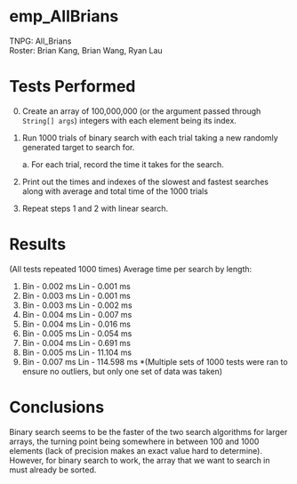 # emp_AllBrians
TNPG: All_Brians\
Roster: Brian Kang, Brian Wang, Ryan Lau

# Tests Performed
0. Create an array of 100,000,000 (or the argument passed through `String[] args`) integers with each element being its index.
1. Run 1000 trials of binary search with each trial taking a new randomly generated target to search for.

    a. For each trial, record the time it takes for the search.
2. Print out the times and indexes of the slowest and fastest searches along with average and total time of the 1000 trials
3. Repeat steps 1 and 2 with linear search.

# Results
(All tests repeated 1000 times)
Average time per search by length:  
1. Bin - 0.002 ms
   Lin - 0.001 ms
10. Bin - 0.003 ms
    Lin - 0.001 ms
100. Bin - 0.003 ms
     Lin - 0.002 ms
1000. Bin - 0.004 ms
      Lin - 0.007 ms
10000. Bin - 0.004 ms
       Lin - 0.016 ms
100000. Bin - 0.005 ms
        Lin - 0.054 ms
1000000. Bin - 0.004 ms
         Lin - 0.691 ms
10000000. Bin - 0.005 ms
          Lin - 11.104 ms
100000000. Bin - 0.007 ms
           Lin - 114.598 ms
*(Multiple sets of 1000 tests were ran to ensure no outliers, but only one set of data was taken)
# Conclusions
Binary search seems to be the faster of the two search algorithms for larger arrays, the turning point being somewhere in between 100 and 1000 elements (lack of precision makes an exact value hard to determine). However, for binary search to work, the array that we want to search in must already be sorted.
